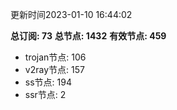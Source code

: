 更新时间2023-01-10 16:44:02

**总订阅: 73**
**总节点: 1432**
**有效节点: 459**
- trojan节点: 106
- v2ray节点: 157
- ss节点: 194
- ssr节点: 2
